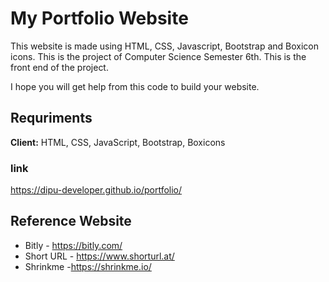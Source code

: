# My Portfolio Website

This website is made using HTML, CSS, Javascript, Bootstrap and Boxicon icons. This is the project of Computer Science Semester 6th. This is the front end of the project.

I hope you will get help from this code to build your website.

## Requriments

**Client:** HTML, CSS, JavaScript, Bootstrap, Boxicons

### link

https://dipu-developer.github.io/portfolio/

## Reference Website

- Bitly - https://bitly.com/
- Short URL - https://www.shorturl.at/
- Shrinkme -https://shrinkme.io/
